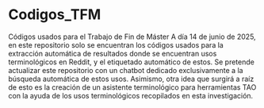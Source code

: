 # Codigos_TFM
Códigos usados para el Trabajo de Fin de Máster
A día 14 de junio de 2025, en este repositorio solo se encuentran los códigos usados para la extracción automática de resultados donde se encuentran usos terminológicos en Reddit, y el etiquetado automático de estos.
Se pretende actualizar este repositorio con un chatbot dedicado exclusivamente a la búsqueda automática de estos usos. Asimismo, otra idea que surgirá a raíz de esto es la creación de un asistente terminológico para herramientas TAO con la ayuda de los usos terminológicos recopilados en esta investigación. 
